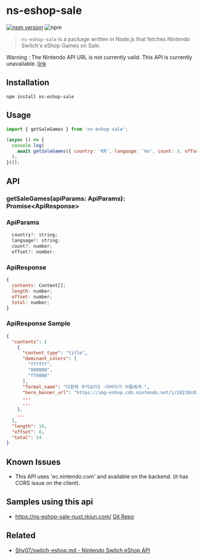 # ns-eshop-sale

[![npm version](https://badge.fury.io/js/ns-eshop-sale.svg)](https://badge.fury.io/js/ns-eshop-sale)
![npm](https://img.shields.io/npm/dm/ns-eshop-sale)

> `ns-eshop-sale` is a package written in Node.js that fetches Nintendo Switch's eShop Games on Sale.

Warning : The Nintendo API URL is not currently valid.
This API is currently unavailable. [link](https://github.com/rkJun/ns-eshop-sale/issues/1)

## Installation

```
npm install ns-eshop-sale
```

## Usage

```js
import { getSaleGames } from 'ns-eshop-sale';

(async () => {
  console.log(
    await getSaleGames({ country: 'KR', language: 'ko', count: 3, offset: 0 })
  );
})();
```

## API

### getSaleGames(apiParams: ApiParams): Promise&lt;ApiResponse&gt;

### ApiParams

```js
  country?: string;
  language?: string;
  count?: number;
  offset?: number;
```

### ApiResponse

```js
{
  contents: Content[];
  length: number;
  offset: number;
  total: number;
}
```

### ApiResponse Sample
```json
{
  "contents": [
    {
      "content_type": "title",
      "dominant_colors": [
        "ffffff",
        "000000",
        "ff0000"
      ],
      "formal_name": "다함께 쿠키요미3 -아버지가 아들에게-",
      "hero_banner_url": "https://img-eshop.cdn.nintendo.net/i/28210c027b859c248da8a4a17b1d4c7266f0dae81daeec151897ebfd2d2e4d0e.jpg",
      ...
      ...
    },
    ...
  ],
  "length": 10,
  "offset": 0,
  "total": 54
}
```

## Known Issues
- This API uses 'ec.nintendo.com' and available on the backend. (it has CORS issue on the client).

## Samples using this api
- https://ns-eshop-sale-nuxt.rkjun.com/ [Git Repo](https://github.com/rkJun/ns-eshop-sale-nuxt)

## Related

- [Shy07/switch-eshop.md - Nintendo Switch eShop API](https://gist.github.com/Shy07/822eff655ec8da2717f269bc21c65976)
